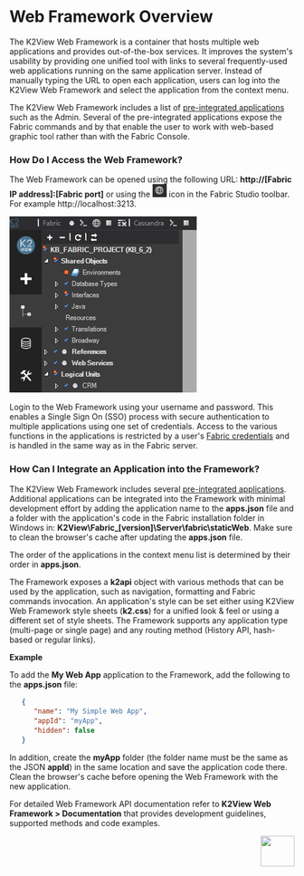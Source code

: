 # Web Framework Overview 

The K2View Web Framework is a container that hosts multiple web applications and provides out-of-the-box services. It improves the system's usability by providing one unified tool with links to several frequently-used web applications running on the same application server. Instead of manually typing the URL to open each application, users can log into the K2View Web Framework and select the application from the context menu. 

The K2View Web Framework includes a list of [pre-integrated applications](02_preintegrated_apps_overview.md) such as the Admin. Several of the pre-integrated applications expose the Fabric commands and by that enable the user to work with web-based graphic tool rather than with the Fabric Console.  

### How Do I Access the Web Framework?

The Web Framework can be opened using the following URL: **http://[Fabric IP address]:[Fabric port]** or using the ![image](images/30_01_icon.PNG) icon in the Fabric Studio toolbar. For example http://localhost:3213.

![image](images/30_01_toolbar.PNG)

Login to the Web Framework using your username and password. This enables a Single Sign On (SSO) process with secure authentication to multiple applications using one set of credentials. Access to the various functions in the applications is restricted by a user's [Fabric credentials](/articles/17_fabric_credentials/01_fabric_credentials_overview.md) and is handled in the same way as in the Fabric server.

### How Can I Integrate an Application into the Framework?

The K2View Web Framework includes several [pre-integrated applications](02_preintegrated_apps_overview.md). Additional applications can be  integrated into the Framework with minimal development effort by adding the application name to the **apps.json** file and a folder with the application's code in the Fabric installation folder in Windows in: **K2View\Fabric_[version]\Server\fabric\staticWeb**. Make sure to clean the browser's cache after updating the **apps.json** file.

The order of the applications in the context menu list is determined by their order in **apps.json**. 

The Framework exposes a **k2api** object with various methods that can be used by the application, such as navigation, formatting and Fabric commands invocation. An application's style can be set either using K2View Web Framework style sheets (**k2.css**) for a unified look & feel or using a different set of style sheets. The Framework supports any application type (multi-page or single page) and any routing method (History API, hash-based or regular links).

**Example**

To add the **My Web App** application to the Framework, add the following to the **apps.json** file:

~~~json
   {
      "name": "My Simple Web App",
      "appId": "myApp",
      "hidden": false
   }
~~~

In addition, create the **myApp** folder (the folder name must be the same as the JSON **appId**) in the same location and save the application code there. Clean the browser's cache before opening the Web Framework with the new application.

For detailed Web Framework API documentation refer to **K2View Web Framework > Documentation** that provides development guidelines, supported methods and code examples.



[<img align="right" width="60" height="54" src="/articles/images/Next.png">](02_preintegrated_apps_overview.md)

